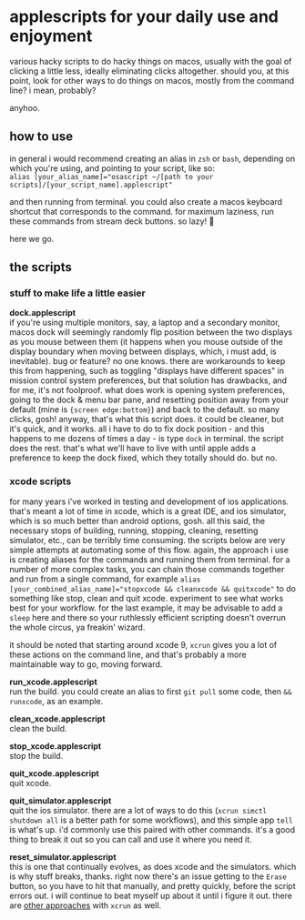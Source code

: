 # applescripts for your daily use and enjoyment

various hacky scripts to do hacky things on macos, usually with the goal of clicking a little less, ideally eliminating clicks altogether. should you, at this point, look for other ways to do things on macos, mostly from the command line? i mean, probably?

anyhoo.

## how to use

in general i would recommend creating an alias in `zsh` or `bash`, depending on which you're using, and pointing to your script, like so:<br>
`alias [your_alias_name]="osascript ~/[path to your scripts]/[your_script_name].applescript"`

and then running from terminal. you could also create a macos keyboard shortcut that corresponds to the command. for maximum laziness, run these commands from stream deck buttons. so lazy! :robot:

here we go.

## the scripts

### stuff to make life a little easier

**dock.applescript**<br>
if you're using multiple monitors, say, a laptop and a secondary monitor, macos dock will seemingly randomly flip position between the two displays as you mouse between them (it happens when you mouse outside of the display boundary when moving between displays, which, i must add, is inevitable). bug or feature? no one knows. there are workarounds to keep this from happening, such as toggling "displays have different spaces" in mission control system preferences, but that solution has drawbacks, and for me, it's not foolproof. what does work is opening system preferences, going to the dock & menu bar pane, and resetting position away from your default (mine is `{screen edge:bottom}`) and back to the default. so many clicks, gosh! anyway, that's what this script does. it could be cleaner, but it's quick, and it works. all i have to do to fix dock position - and this happens to me dozens of times a day - is type `dock` in terminal. the script does the rest. that's what we'll have to live with until apple adds a preference to keep the dock fixed, which they totally should do. but no.

### xcode scripts

for many years i've worked in testing and development of ios applications. that's meant a lot of time in xcode, which is a great IDE, and ios simulator, which is so much better than android options, gosh. all this said, the necessary stops of building, running, stopping, cleaning, resetting simulator, etc., can be terribly time consuming. the scripts below are very simple attempts at automating some of this flow. again, the approach i use is creating aliases for the commands and running them from terminal. for a number of more complex tasks, you can chain those commands together and run from a single command, for example `alias [your_combined_alias_name]="stopxcode && cleanxcode && quitxcode"` to do something like stop, clean and quit xcode. experiment to see what works best for your workflow. for the last example, it may be advisable to add a `sleep` here and there so your ruthlessly efficient scripting doesn't overrun the whole circus, ya freakin' wizard.

it should be noted that starting around xcode 9, `xcrun` gives you a lot of these actions on the command line, and that's probably a more maintainable way to go, moving forward.

**run_xcode.applescript**<br>
run the build. you could create an alias to first `git pull` some code, then `&& runxcode`, as an example.

**clean_xcode.applescript**<br>
clean the build.

**stop_xcode.applescript**<br>
stop the build.

**quit_xcode.applescript**<br>
quit xcode.

**quit_simulator.applescript**<br>
quit the ios simulator. there are a lot of ways to do this (`xcrun simctl shutdown all` is a better path for some workflows), and this simple app `tell` is what's up. i'd commonly use this paired with other commands. it's a good thing to break it out so you can call and use it where you need it.

**reset_simulator.applescript**<br>
this is one that continually evolves, as does xcode and the simulators. which is why stuff breaks, thanks. right now there's an issue getting to the `Erase` button, so you have to hit that manually, and pretty quickly, before the script errors out. i will continue to beat myself up about it until i figure it out. there are [other approaches](https://medium.com/xcblog/simctl-control-ios-simulators-from-command-line-78b9006a20dc) with `xcrun` as well.
